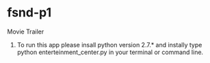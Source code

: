 # fsnd-p1
Movie Trailer

1. To run this app please insall python version 2.7.* and instally type python enterteinment_center.py in your terminal or command line.
